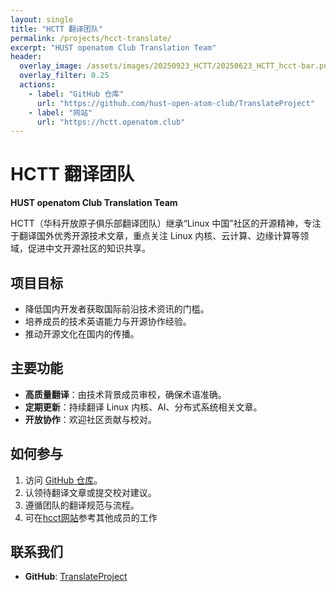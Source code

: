 ```yaml
---
layout: single
title: "HCTT 翻译团队"
permalink: /projects/hcct-translate/
excerpt: "HUST openatom Club Translation Team"
header:
  overlay_image: /assets/images/20250923_HCTT/20250623_HCTT_hcct-bar.png
  overlay_filter: 0.25
  actions:
    - label: "GitHub 仓库"
      url: "https://github.com/hust-open-atom-club/TranslateProject"
    - label: "网站"
      url: "https://hctt.openatom.club"
---
```


# HCTT 翻译团队

**HUST openatom Club Translation Team**

HCTT（华科开放原子俱乐部翻译团队）继承“Linux 中国”社区的开源精神，专注于翻译国外优秀开源技术文章，重点关注 Linux 内核、云计算、边缘计算等领域，促进中文开源社区的知识共享。

## 项目目标
- 降低国内开发者获取国际前沿技术资讯的门槛。
- 培养成员的技术英语能力与开源协作经验。
- 推动开源文化在国内的传播。

## 主要功能
- **高质量翻译**：由技术背景成员审校，确保术语准确。
- **定期更新**：持续翻译 Linux 内核、AI、分布式系统相关文章。
- **开放协作**：欢迎社区贡献与校对。

## 如何参与
1. 访问 [GitHub 仓库](https://github.com/hust-open-atom-club/TranslateProject)。
2. 认领待翻译文章或提交校对建议。
3. 遵循团队的翻译规范与流程。
4. 可在[hcct网站](https://hctt.openatom.club)参考其他成员的工作

## 联系我们
- **GitHub**: [TranslateProject](https://github.com/hust-open-atom-club/TranslateProject)

